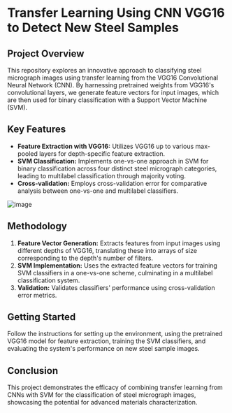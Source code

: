 # Transfer Learning Using CNN VGG16 to Detect New Steel Samples

## Project Overview

This repository explores an innovative approach to classifying steel micrograph images using transfer learning from the VGG16 Convolutional Neural Network (CNN). By harnessing pretrained weights from VGG16's convolutional layers, we generate feature vectors for input images, which are then used for binary classification with a Support Vector Machine (SVM).

## Key Features

- **Feature Extraction with VGG16:** Utilizes VGG16 up to various max-pooled layers for depth-specific feature extraction.
- **SVM Classification:** Implements one-vs-one approach in SVM for binary classification across four distinct steel micrograph categories, leading to multilabel classification through majority voting.
- **Cross-validation:** Employs cross-validation error for comparative analysis between one-vs-one and multilabel classifiers.

![image](https://github.com/khullarsanket/Transfer-Learning-Using-CNN-VGG16-to-Detect-New-Steel-Samples/assets/119709438/fa7b91b5-1b7b-425d-a42e-be47c3228c32)

## Methodology

1. **Feature Vector Generation:** Extracts features from input images using different depths of VGG16, translating these into arrays of size corresponding to the depth's number of filters.
2. **SVM Implementation:** Uses the extracted feature vectors for training SVM classifiers in a one-vs-one scheme, culminating in a multilabel classification system.
3. **Validation:** Validates classifiers' performance using cross-validation error metrics.

## Getting Started

Follow the instructions for setting up the environment, using the pretrained VGG16 model for feature extraction, training the SVM classifiers, and evaluating the system's performance on new steel sample images.

## Conclusion

This project demonstrates the efficacy of combining transfer learning from CNNs with SVM for the classification of steel micrograph images, showcasing the potential for advanced materials characterization.

